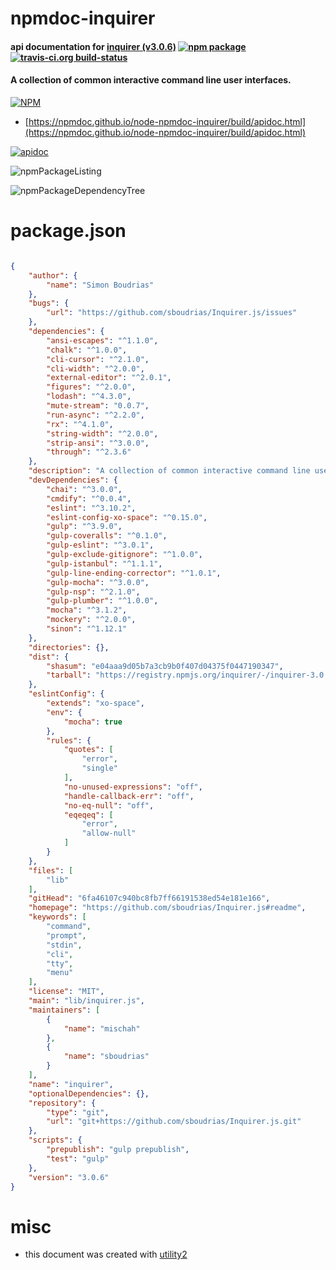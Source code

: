 # npmdoc-inquirer

#### api documentation for  [inquirer (v3.0.6)](https://github.com/sboudrias/Inquirer.js#readme)  [![npm package](https://img.shields.io/npm/v/npmdoc-inquirer.svg?style=flat-square)](https://www.npmjs.org/package/npmdoc-inquirer) [![travis-ci.org build-status](https://api.travis-ci.org/npmdoc/node-npmdoc-inquirer.svg)](https://travis-ci.org/npmdoc/node-npmdoc-inquirer)

#### A collection of common interactive command line user interfaces.

[![NPM](https://nodei.co/npm/inquirer.png?downloads=true&downloadRank=true&stars=true)](https://www.npmjs.com/package/inquirer)

- [https://npmdoc.github.io/node-npmdoc-inquirer/build/apidoc.html](https://npmdoc.github.io/node-npmdoc-inquirer/build/apidoc.html)

[![apidoc](https://npmdoc.github.io/node-npmdoc-inquirer/build/screenCapture.buildCi.browser.%252Ftmp%252Fbuild%252Fapidoc.html.png)](https://npmdoc.github.io/node-npmdoc-inquirer/build/apidoc.html)

![npmPackageListing](https://npmdoc.github.io/node-npmdoc-inquirer/build/screenCapture.npmPackageListing.svg)

![npmPackageDependencyTree](https://npmdoc.github.io/node-npmdoc-inquirer/build/screenCapture.npmPackageDependencyTree.svg)



# package.json

```json

{
    "author": {
        "name": "Simon Boudrias"
    },
    "bugs": {
        "url": "https://github.com/sboudrias/Inquirer.js/issues"
    },
    "dependencies": {
        "ansi-escapes": "^1.1.0",
        "chalk": "^1.0.0",
        "cli-cursor": "^2.1.0",
        "cli-width": "^2.0.0",
        "external-editor": "^2.0.1",
        "figures": "^2.0.0",
        "lodash": "^4.3.0",
        "mute-stream": "0.0.7",
        "run-async": "^2.2.0",
        "rx": "^4.1.0",
        "string-width": "^2.0.0",
        "strip-ansi": "^3.0.0",
        "through": "^2.3.6"
    },
    "description": "A collection of common interactive command line user interfaces.",
    "devDependencies": {
        "chai": "^3.0.0",
        "cmdify": "^0.0.4",
        "eslint": "^3.10.2",
        "eslint-config-xo-space": "^0.15.0",
        "gulp": "^3.9.0",
        "gulp-coveralls": "^0.1.0",
        "gulp-eslint": "^3.0.1",
        "gulp-exclude-gitignore": "^1.0.0",
        "gulp-istanbul": "^1.1.1",
        "gulp-line-ending-corrector": "^1.0.1",
        "gulp-mocha": "^3.0.0",
        "gulp-nsp": "^2.1.0",
        "gulp-plumber": "^1.0.0",
        "mocha": "^3.1.2",
        "mockery": "^2.0.0",
        "sinon": "^1.12.1"
    },
    "directories": {},
    "dist": {
        "shasum": "e04aaa9d05b7a3cb9b0f407d04375f0447190347",
        "tarball": "https://registry.npmjs.org/inquirer/-/inquirer-3.0.6.tgz"
    },
    "eslintConfig": {
        "extends": "xo-space",
        "env": {
            "mocha": true
        },
        "rules": {
            "quotes": [
                "error",
                "single"
            ],
            "no-unused-expressions": "off",
            "handle-callback-err": "off",
            "no-eq-null": "off",
            "eqeqeq": [
                "error",
                "allow-null"
            ]
        }
    },
    "files": [
        "lib"
    ],
    "gitHead": "6fa46107c940bc8fb7ff66191538ed54e181e166",
    "homepage": "https://github.com/sboudrias/Inquirer.js#readme",
    "keywords": [
        "command",
        "prompt",
        "stdin",
        "cli",
        "tty",
        "menu"
    ],
    "license": "MIT",
    "main": "lib/inquirer.js",
    "maintainers": [
        {
            "name": "mischah"
        },
        {
            "name": "sboudrias"
        }
    ],
    "name": "inquirer",
    "optionalDependencies": {},
    "repository": {
        "type": "git",
        "url": "git+https://github.com/sboudrias/Inquirer.js.git"
    },
    "scripts": {
        "prepublish": "gulp prepublish",
        "test": "gulp"
    },
    "version": "3.0.6"
}
```



# misc
- this document was created with [utility2](https://github.com/kaizhu256/node-utility2)
